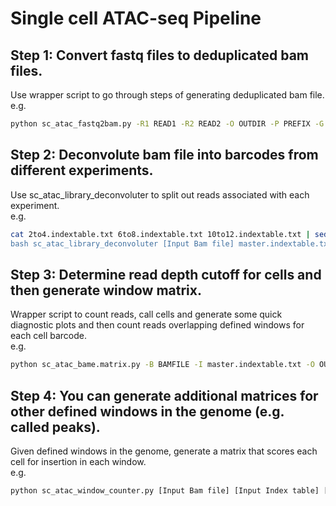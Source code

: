 # Single cell ATAC-seq Pipeline

## Step 1: Convert fastq files to deduplicated bam files.
Use wrapper script to go through steps of generating deduplicated bam file.
e.g.
```bash
python sc_atac_fastq2bam.py -R1 READ1 -R2 READ2 -O OUTDIR -P PREFIX -G GENOME
```


## Step 2: Deconvolute bam file into barcodes from different experiments.
Use sc_atac_library_deconvoluter to split out reads associated with each experiment.  
e.g.
```bash
cat 2to4.indextable.txt 6to8.indextable.txt 10to12.indextable.txt | sed -i 's/_P*//g' > master.indextable.txt'
bash sc_atac_library_deconvoluter [Input Bam file] master.indextable.txt [Output prefix] [Output extension, e.g. '.nodpus.bam']
```


## Step 3: Determine read depth cutoff for cells and then generate window matrix.  
Wrapper script to count reads, call cells and generate some quick diagnostic plots and then count reads overlapping defined windows for each cell barcode.  
e.g.
```bash
python sc_atac_bame.matrix.py -B BAMFILE -I master.indextable.txt -O OUTDIR -P PREFIX -C READCUTOFF -W WINDOWBED
```


## Step 4: You can generate additional matrices for other defined windows in the genome (e.g. called peaks).
Given defined windows in the genome, generate a matrix that scores each cell for insertion in each window.  
e.g.
```bash
python sc_atac_window_counter.py [Input Bam file] [Input Index table] [Window BED] [Output file] [Include sites with no reads? (True/False)]
```